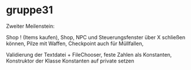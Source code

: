 gruppe31
========

Zweiter Meilenstein:

Shop ! (Items kaufen), 
Shop, NPC und Steuerungsfenster über X schließen können, 
Pilze mit Waffen, 
Checkpoint auch für Müllfallen, 

Validierung der Textdatei + FileChooser, 
feste Zahlen als Konstanten, 
Konstruktor der Klasse Konstanten auf private setzen






